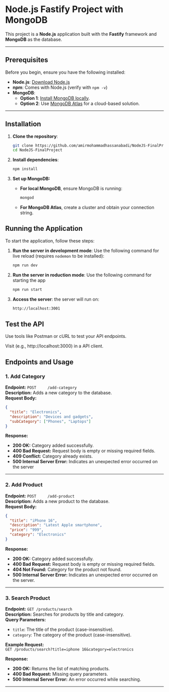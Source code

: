 # Node.js Fastify Project with MongoDB

This project is a **Node.js** application built with the **Fastify** framework and **MongoDB** as the database.

---

## Prerequisites

Before you begin, ensure you have the following installed:

- **Node.js**: [Download Node.js](https://nodejs.org/)
- **npm**: Comes with Node.js (verify with `npm -v`)
- **MongoDB**:
  - **Option 1**: [Install MongoDB locally](https://www.mongodb.com/try/download/community).
  - **Option 2**: Use [MongoDB Atlas](https://www.mongodb.com/cloud/atlas) for a cloud-based solution.

---

## Installation

1. **Clone the repository**:
   ```bash
   git clone https://github.com/amirmohammadhassanabadi/NodeJS-FinalProject.git
   cd NodeJS-FinalProject
   ```

2. **Install dependencies**:
    ```bash
    npm install
    ```

3. **Set up MongoDB:**
    - **For local MongoDB**, ensure MongoDB is running:
        ```bash
        mongod
        ```
    - **For MongoDB Atlas**, create a cluster and obtain your connection string.

## Running the Application

To start the application, follow these steps:

1. **Run the server in development mode**:
   Use the following command for live reload (requires `nodemon` to be installed):
   ```bash
   npm run dev
   ```
2. **Run the server in roduction mode**:
   Use the following command for starting the app
   ```bash
   npm run start
   ```

3. **Access the server**: the server will run on:
   ```bash
   http://localhost:3001
   ```

## Test the API
Use tools like Postman or cURL to test your API endpoints.

Visit (e.g., http://localhost:3000) in a API client.

## Endpoints and Usage

### 1. **Add Category**
**Endpoint:** `POST     /add-category`  
**Description:** Adds a new category to the database.  
**Request Body:**
```json
{
  "title": "Electronics",
  "description": "Devices and gadgets",
  "subCategory": ["Phones", "Laptops"]
}
```

**Response:**

* **200 OK:** Category added successfully.
* **400 Bad Request:** Request body is empty or missing required fields.
* **409 Conflict:** Category already exists.
* **500 Internal Server Error:** Indicates an unexpected error occurred on the server

---

### 2. **Add Product**
**Endpoint:** `POST     /add-product`  
**Description:** Adds a new product to the database.  
**Request Body:**
```json
{
  "title": "iPhone 16",
  "description": "Latest Apple smartphone",
  "price": "999",
  "category": "Electronics"
}
```

**Response:**

* **200 OK:** Category added successfully.
* **400 Bad Request:** Request body is empty or missing required fields.
* **404 Not Found:** Category for the product not found.
* **500 Internal Server Error:** Indicates an unexpected error occurred on the server.

---

### 3. **Search Product**

**Endpoint:** `GET /products/search`  
**Description:** Searches for products by title and category.  
**Query Parameters:**

- `title`: The title of the product (case-insensitive).  
- `category`: The category of the product (case-insensitive).

**Example Request:**  
`GET /products/search?title=iphone 16&category=electronics`

**Response:**

- **200 OK:** Returns the list of matching products.  
- **400 Bad Request:** Missing query parameters.  
- **500 Internal Server Error:** An error occurred while searching.

---